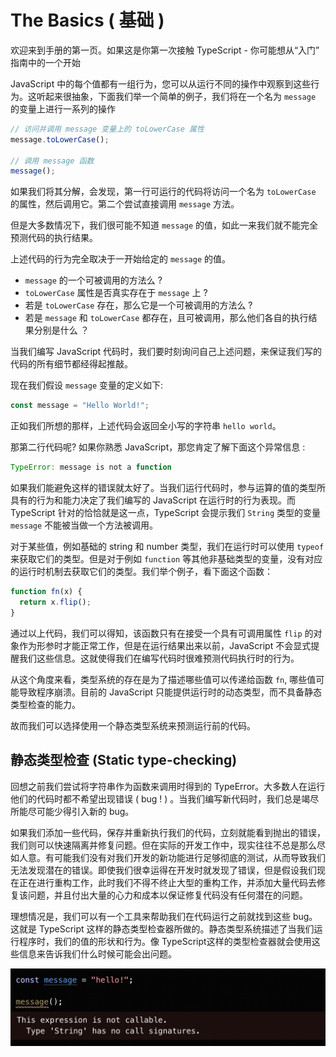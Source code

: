 # The Basics ( 基础 )

欢迎来到手册的第一页。如果这是你第一次接触 TypeScript - 你可能想从“入门” 指南中的一个开始

JavaScript 中的每个值都有一组行为，您可以从运行不同的操作中观察到这些行为。这听起来很抽象，下面我们举一个简单的例子，我们将在一个名为 `message ` 的变量上进行一系列的操作

``` Javascript
// 访问并调用 message 变量上的 toLowerCase 属性
message.toLowerCase();

// 调用 message 函数
message();
```

如果我们将其分解，会发现，第一行可运行的代码将访问一个名为 `toLowerCase ` 的属性，然后调用它。第二个尝试直接调用 `message` 方法。

但是大多数情况下，我们很可能不知道 `message` 的值，如此一来我们就不能完全预测代码的执行结果。  

上述代码的行为完全取决于一开始给定的 `message` 的值。

+ `message` 的一个可被调用的方法么 ?
+ `toLowerCase` 属性是否真实存在于 `message` 上 ?
+ 若是 `toLowerCase` 存在，那么它是一个可被调用的方法么 ?
+ 若是 `message` 和 `toLowerCase` 都存在，且可被调用，那么他们各自的执行结果分别是什么 ？

当我们编写 JavaScript 代码时，我们要时刻询问自己上述问题，来保证我们写的代码的所有细节都经得起推敲。

现在我们假设 `message` 变量的定义如下: 

``` Javascript
const message = "Hello World!";
```

正如我们所想的那样，上述代码会返回全小写的字符串 `hello world`。

那第二行代码呢? 如果你熟悉 JavaScript，那您肯定了解下面这个异常信息 :

``` Javascript
TypeError: message is not a function
``` 

如果我们能避免这样的错误就太好了。当我们运行代码时，参与运算的值的类型所具有的行为和能力决定了我们编写的 JavaScript 在运行时的行为表现。而TypeScript 针对的恰恰就是这一点，TypeScript 会提示我们 `String` 类型的变量 `message`  不能被当做一个方法被调用。

对于某些值，例如基础的 string 和 number 类型，我们在运行时可以使用 `typeof` 来获取它们的类型。但是对于例如 `function` 等其他非基础类型的变量，没有对应的运行时机制去获取它们的类型。我们举个例子，看下面这个函数：

``` Javascript
function fn(x) {
  return x.flip();
}
```

通过以上代码，我们可以得知，该函数只有在接受一个具有可调用属性 `flip` 的对象作为形参时才能正常工作，但是在运行结果出来以前，JavaScript 不会显式提醒我们这些信息。这就使得我们在编写代码时很难预测代码执行时的行为。

从这个角度来看，类型系统的存在是为了描述哪些值可以传递给函数 `fn`, 哪些值可能导致程序崩溃。目前的 JavaScript 只能提供运行时的动态类型，而不具备静态类型检查的能力。

故而我们可以选择使用一个静态类型系统来预测运行前的代码。

## 静态类型检查 (Static type-checking)

回想之前我们尝试将字符串作为函数来调用时得到的 TypeError。大多数人在运行他们的代码时都不希望出现错误 ( bug ! ) 。当我们编写新代码时，我们总是竭尽所能尽可能少得引入新的 bug。

如果我们添加一些代码，保存并重新执行我们的代码，立刻就能看到抛出的错误，我们则可以快速隔离并修复问题。但在实际的开发工作中，现实往往不总是那么尽如人意。有可能我们没有对我们开发的新功能进行足够彻底的测试，从而导致我们无法发现潜在的错误。即使我们很幸运得在开发时就发现了错误，但是假设我们现在正在进行重构工作，此时我们不得不终止大型的重构工作，并添加大量代码去修复该问题，并且付出大量的心力和成本以保证修复代码没有任何潜在的问题。

理想情况是，我们可以有一个工具来帮助我们在代码运行之前就找到这些 bug。这就是 TypeScript 这样的静态类型检查器所做的。静态类型系统描述了当我们运行程序时，我们的值的形状和行为。像 TypeScript这样的类型检查器就会使用这些信息来告诉我们什么时候可能会出问题。

![basic-1](./basic-1.png)


